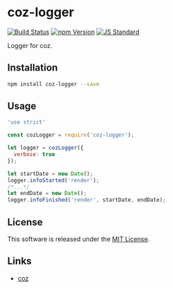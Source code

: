 coz-logger
==========

<!---
This file is generated by ape-tmpl. Do not update manually.
--->

<!-- Badge Start -->
<a name="badges"></a>

[![Build Status][bd_travis_shield_url]][bd_travis_url]
[![npm Version][bd_npm_shield_url]][bd_npm_url]
[![JS Standard][bd_standard_shield_url]][bd_standard_url]

[bd_repo_url]: https://github.com/coz-labo/coz-logger
[bd_travis_url]: http://travis-ci.org/coz-labo/coz-logger
[bd_travis_shield_url]: http://img.shields.io/travis/coz-labo/coz-logger.svg?style=flat
[bd_travis_com_url]: http://travis-ci.com/coz-labo/coz-logger
[bd_travis_com_shield_url]: https://api.travis-ci.com/coz-labo/coz-logger.svg?token=
[bd_license_url]: https://github.com/coz-labo/coz-logger/blob/master/LICENSE
[bd_codeclimate_url]: http://codeclimate.com/github/coz-labo/coz-logger
[bd_codeclimate_shield_url]: http://img.shields.io/codeclimate/github/coz-labo/coz-logger.svg?style=flat
[bd_codeclimate_coverage_shield_url]: http://img.shields.io/codeclimate/coverage/github/coz-labo/coz-logger.svg?style=flat
[bd_gemnasium_url]: https://gemnasium.com/coz-labo/coz-logger
[bd_gemnasium_shield_url]: https://gemnasium.com/coz-labo/coz-logger.svg
[bd_npm_url]: http://www.npmjs.org/package/coz-logger
[bd_npm_shield_url]: http://img.shields.io/npm/v/coz-logger.svg?style=flat
[bd_standard_url]: http://standardjs.com/
[bd_standard_shield_url]: https://img.shields.io/badge/code%20style-standard-brightgreen.svg

<!-- Badge End -->


<!-- Description Start -->
<a name="description"></a>

Logger for coz.

<!-- Description End -->




<!-- Sections Start -->
<a name="sections"></a>

<!-- Section from "doc/guides/01.Installation.md.hbs" Start -->

<a name="section-doc-guides-01-installation-md"></a>

Installation
-----

```bash
npm install coz-logger --save
```


<!-- Section from "doc/guides/01.Installation.md.hbs" End -->

<!-- Section from "doc/guides/02.Usage.md.hbs" Start -->

<a name="section-doc-guides-02-usage-md"></a>

Usage
----

```javascript
'use strict'

const cozLogger = require('coz-logger');

let logger = cozLogger({
  verbose: true
});

let startDate = new Date();
logger.infoStarted('render');
/*...*/
let endDate = new Date();
logger.infoFinished('render', startDate, endDate);
```

<!-- Section from "doc/guides/02.Usage.md.hbs" End -->


<!-- Sections Start -->


<!-- LICENSE Start -->
<a name="license"></a>

License
-------
This software is released under the [MIT License](https://github.com/coz-labo/coz-logger/blob/master/LICENSE).

<!-- LICENSE End -->


<!-- Links Start -->
<a name="links"></a>

Links
------

+ [coz][coz_url]

[coz_url]: https://github.com/coz-labo/coz

<!-- Links End -->
